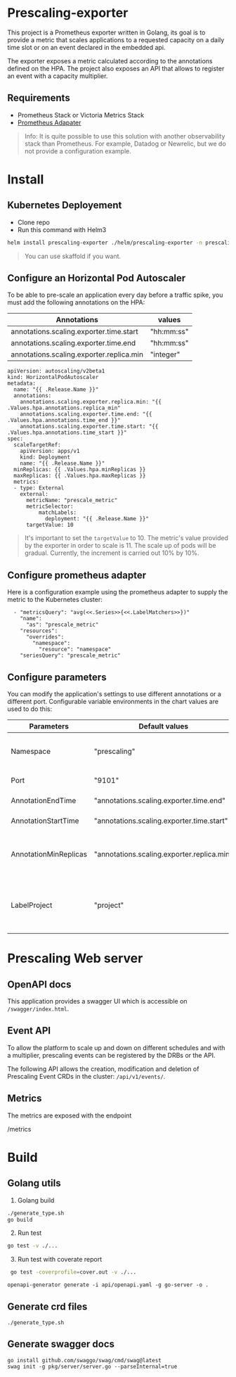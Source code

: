 # Prescaling-exporter

This project is a Prometheus exporter written in Golang, its goal is to provide a metric that scales applications to a requested capacity on a daily time slot or on an event declared in the embedded api. 

The exporter exposes a metric calculated according to the annotations defined on the HPA. The project also exposes an API that allows to register an event with a capacity multiplier.

## Requirements

   - Prometheus Stack or Victoria Metrics Stack
   - [Prometheus Adapater](https://github.com/kubernetes-sigs/prometheus-adapter) 

> Info: It is quite possible to use this solution with another observability stack than Prometheus. For example, Datadog or Newrelic, but we do not provide a configuration example.

# Install
## Kubernetes Deployement

- Clone repo
- Run this command with Helm3

```bash
helm install prescaling-exporter ./helm/prescaling-exporter -n prescaling-exporter --create-namespace
```

> You can use skaffold if you want.

## Configure an Horizontal Pod Autoscaler

To be able to pre-scale an application every day before a traffic spike, you must add the
following annotations on the HPA:

Annotations | values
--- | --- 
annotations.scaling.exporter.time.start | "hh:mm:ss"
annotations.scaling.exporter.time.end | "hh:mm:ss"
annotations.scaling.exporter.replica.min  | "integer"


```
apiVersion: autoscaling/v2beta1
kind: HorizontalPodAutoscaler
metadata:
  name: "{{ .Release.Name }}"
  annotations:
    annotations.scaling.exporter.replica.min: "{{ .Values.hpa.annotations.replica_min"
    annotations.scaling.exporter.time.end: "{{ .Values.hpa.annotations.time_end }}"
    annotations.scaling.exporter.time.start: "{{ .Values.hpa.annotations.time_start }}"
spec:
  scaleTargetRef:
    apiVersion: apps/v1
    kind: Deployment
    name: "{{ .Release.Name }}"
  minReplicas: {{ .Values.hpa.minReplicas }}
  maxReplicas: {{ .Values.hpa.maxReplicas }}
  metrics:
  - type: External
    external:
      metricName: "prescale_metric"
      metricSelector:
          matchLabels:
            deployment: "{{ .Release.Name }}"
      targetValue: 10
```

> It's important to set the `targetValue` to 10. The metric's value provided by the exporter in order to scale is 11. The scale up of pods will be gradual. Currently, the increment is carried out 10% by 10%.

## Configure prometheus adapter

Here is a configuration example using the prometheus adapter to supply the metric to the Kubernetes cluster:

```
  - "metricsQuery": "avg(<<.Series>>{<<.LabelMatchers>>})"
    "name":
      "as": "prescale_metric"
    "resources":
      "overrides":
        "namespace":
          "resource": "namespace"
    "seriesQuery": "prescale_metric"
```

## Configure parameters 

You can modify the application's settings to use different annotations or a different port. Configurable variable environments in the chart values are used to do this:

Parameters            | Default values                            | Comment
---                   | ---                                       | --- 
Namespace             | "prescaling"                     | Namespace for the prescaling stack
Port                  | "9101"                                    | Application port
AnnotationEndTime     | "annotations.scaling.exporter.time.end"   | Prescaling end time
AnnotationStartTime   | "annotations.scaling.exporter.time.start" | Prescaling start time
AnnotationMinReplicas | "annotations.scaling.exporter.replica.min"| Minimum of desired replicas during the prescaling
LabelProject          | "project"                                 | k8s label used to add a label in the prescaling metric

# Prescaling Web server
## OpenAPI docs

This application provides a swagger UI which is accessible on  `/swagger/index.html`.

## Event API 

To allow the platform to scale up and down on different schedules and with a multiplier, prescaling events can be registered by the DRBs or the API.

The following API allows the creation, modification and deletion of Prescaling Event CRDs in the cluster: `/api/v1/events/`.

## Metrics

The metrics are exposed with the endpoint

/metrics

# Build
## Golang utils 

1. Golang build 

```bash
./generate_type.sh
go build
```

2. Run test

```bash
go test -v ./...
```
3. Run test with coverate report

```bash
 go test -coverprofile=cover.out -v ./...   
```

```
openapi-generator generate -i api/openapi.yaml -g go-server -o .
```

## Generate crd files

```
./generate_type.sh
```

## Generate swagger docs

```
go install github.com/swaggo/swag/cmd/swag@latest
swag init -g pkg/server/server.go --parseInternal=true
```
